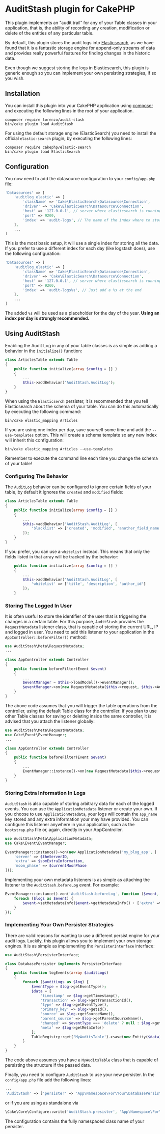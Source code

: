 # AuditStash plugin for CakePHP

This plugin implements an "audit trail" for any of your Table classes in your application, that is,
the ability of recording any creation, modification or delete of the entities of any particular table.

By default, this plugin stores the audit logs into [Elasticsearch](https://www.elastic.co/products/elasticsearch),
as we have found that it is a fantastic storage engine for append-only streams of data and provides really
powerful features for finding changes in the historic data.

Even though we suggest storing the logs in Elasticsearch, this plugin is generic enough so you can implement your
own persisting strategies, if so you wish.

## Installation

You can install this plugin into your CakePHP application using [composer](http://getcomposer.org) and executing the
following lines in the root of your application.

```
composer require lorenzo/audit-stash
bin/cake plugin load AuditStash
```

For using the default storage engine (ElasticSearch) you need to install the official `elastic-search` plugin, by executing
the following lines:

```
composer require cakephp/elastic-search
bin/cake plugin load ElasticSearch
```

## Configuration

You now need to add the datasource configuration to your `config/app.php` file:

```php
'Datasources' => [
    'auditlog_elastic' => [
        'className' => 'Cake\ElasticSearch\Datasource\Connection',
        'driver' => 'Cake\ElasticSearch\Datasource\Connection',
        'host' => '127.0.0.1', // server where elasticsearch is running
        'port' => 9200,
        'index' => 'audit-logs', // The name of the index where to store the data
    ],
    ...
]
```

This is the most basic setup, it will use a single index for storing all the data. If you
prefer to use a different index for each day (like logstash does), use the following configuration:


```php
'Datasources' => [
    'auditlog_elastic' => [
        'className' => 'Cake\ElasticSearch\Datasource\Connection',
        'driver' => 'Cake\ElasticSearch\Datasource\Connection',
        'host' => '127.0.0.1', // server where elasticsearch is running
        'port' => 9200,
        'index' => 'audit-logs%s', // Just add a %s at the end
    ],
    ...
]
```

The added `%s` will be used as a placeholder for the day of the year. **Using an index per day is strongly recommended.**

## Using AuditStash

Enabling the Audit Log in any of your table classes is as simple as adding a behavior in the `initialize()` function:

```php
class ArticlesTable extends Table
{
    public function initialize(array $config = [] )
    {
        ...
        $this->addBehavior('AuditStash.AuditLog');
    }
}
```

When using the `Elasticserch` persister, it is recommended that you tell Elasticsearch about the schema of your table. You can do this
automatically by executing the following command:

```
bin/cake elastic_mapping Articles
```

If you are using one index per day, save yourself some time and add the `--use-templates` option. This will create a schema template so
any new index will inherit this configuration:

```
bin/cake elastic_mapping Articles --use-templates
```

Remember to execute the command line each time you change the schema of your table!

### Configuring The Behavior

The `AuditLog` behavior can be configured to ignore certain fields of your table, by default it ignores the `created` and `modified` fields:

```php
class ArticlesTable extends Table
{
    public function initialize(array $config = [] )
    {
        ...
        $this->addBehavior('AuditStash.AuditLog', [
            'blacklist' => ['created', 'modified', 'another_field_name']
        ]);
    }
}
```

If you prefer, you can use a `whitelist` instead. This means that only the fields listed in that array will be tracked by the behavior:

```php
    public function initialize(array $config = [] )
    {
        ...
        $this->addBehavior('AuditStash.AuditLog', [
            'whitelist' => ['title', 'description', 'author_id']
        ]);
    }
```

### Storing The Logged In User

It is often useful to store the identifier of the user that is triggering the changes in a certain table. For this purpose, `AuditStash`
provides the `RequestMetadata` listener class, that is capable of storing the current URL, IP and logged in user. You need to add this
listener to your application in the `AppController::beforeFilter()` method:

```php
use AuditStash\Meta\RequestMetadata;
...

class AppController extends Controller
{
    public function beforeFilter(Event $event)
    {
        ...
        $eventManager = $this->loadModel()->eventManager();
        $eventManager->on(new RequestMetadata($this->request, $this->Auth->user('id')));
    }
}
```

The above code assumes that you will trigger the table operations from the controller, using the default Table class for the controller.
If you plan to use other Table classes for saving or deleting inside the same controller, it is advised that you attach the listener
globally:


```php
use AuditStash\Meta\RequestMetadata;
use Cake\Event\EventManager;
...

class AppController extends Controller
{
    public function beforeFilter(Event $event)
    {
        ...
        EventManager::instance()->on(new RequestMetadata($this->request, $this->Auth->user('id')));
    }
}
```

### Storing Extra Information In Logs

`AuditStash` is also capable of storing arbitrary data for each of the logged events. You can use the `ApplicationMetadata` listener or
create your own. If you choose to use `ApplicationMetadata`, your logs will contain the `app_name` key stored and any extra information
your may have provided. You can configure this listener anywhere in your application, such as the `bootstrap.php` file or, again, directly
in your AppController.


```php
use AuditStash\Meta\ApplicationMetadata;
use Cake\Event\EventManager;

EventManager::instance()->on(new ApplicationMetadata('my_blog_app', [
    'server' => $theServerID,
    'extra' => $somExtraInformation,
    'moon_phase' => $currentMoonPhase
]));

```

Implementing your own metadata listeners is as simple as attaching the listener to the `AuditStash.beforeLog` event. For example:

```php
EventManager::instance()->on('AuditStash.beforeLog', function ($event, array $logs) {
    foreach ($logs as $event) {
        $event->setMetadataInfo($event->getMetadataInfo() + ['extra' => 'This is extra data to be stored']);
    }
});
```

### Implementing Your Own Persister Strategies

There are valid reasons for wanting to use a different persist engine for your audit logs. Luckily, this plugin allows you to implement
your own storage engines. It is as simple as implementing the `PersisterInterface` interface:

```php
use AuditStash\PersisterInterface;

class DatabasePersister implements PersisterInterface
{
    public function logEvents(array $auditLogs)
    {
        foreach ($auditLogs as $log) {
            $eventType = $log->getEventType();
            $data = [
                'timestamp' => $log->getTimestamp(),
                'transaction' => $log->getTransactionId(),
                'type' => $log->getEventType(),
                'primary_key' => $log->getId(),
                'source' => $log->getSourceName(),
                'parent_source' => $log->getParentSourceName(),
                'changed' => $eventType === 'delete' ? null : $log->getChanged(),
                'meta' => $log->getMetaInfo()
            ];
            TableRegistry::get('MyAuditsTable')->save(new Entity($data));
        }
    }
}
```

The code above assumes you have a `MyAuditsTable` class that is capable of persisting the structure if the
passed data.

Finally, you need to configure `AuditStash` to use your new persister. In the `config/app.php` file add the following
lines:

```php
...
'AuditStash' => ['persister' => 'App\Namespace\For\Your\DatabasePersister']
```

or if you are using as standalone via

```php
\Cake\Core\Configure::write('AuditStash.presister', 'App\Namespace\For\Your\DatabasePersister');
```

The configuration contains the fully namespaced class name of your persister.
